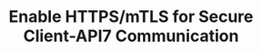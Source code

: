 ---
title: Enable HTTPS/mTLS for Secure Client-API7 Communication
slug: /security/enable-https-4-secure-client-api7-communication
---